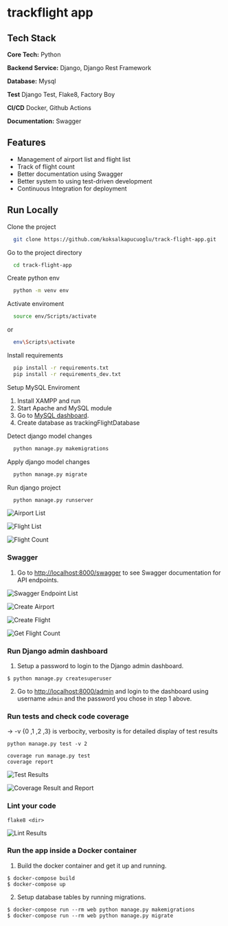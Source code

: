 # trackflight app

## Tech Stack

**Core Tech:** Python

**Backend Service:** Django, Django Rest Framework

**Database:** Mysql

**Test** Django Test, Flake8, Factory Boy

**CI/CD** Docker, Github Actions

**Documentation:** Swagger



## Features

- Management of airport list and flight list
- Track of flight count
- Better documentation using Swagger
- Better system to using test-driven development
- Continuous Integration for deployment

## Run Locally

Clone the project

```bash
  git clone https://github.com/koksalkapucuoglu/track-flight-app.git
```

Go to the project directory

```bash
  cd track-flight-app
```

Create python env

```bash
  python -m venv env
```

Activate enviroment

```bash
  source env/Scripts/activate
```

or

```bash
  env\Scripts\activate
```

Install requirements

```bash
  pip install -r requirements.txt
  pip install -r requirements_dev.txt
```

Setup MySQL Enviroment

1. Install XAMPP and run
2. Start Apache and MySQL module
3. Go to [MySQL dashboard](http://localhost/phpmyadmin/index.php?route=/database/structure&db=trackingflightdatabase).
4. Create database as trackingFlightDatabase

Detect django model changes

```bash
  python manage.py makemigrations
```

Apply django model changes

```bash
  python manage.py migrate
```

Run django project

```bash
  python manage.py runserver
```

![Airport List](https://raw.githubusercontent.com/koksalkapucuoglu/track-flight-app/master/readme_images/airport_list.PNG?token=GHSAT0AAAAAABM4JJZJBKMBC6475K6SXFGGYWJLQIQ)

![Flight List](https://raw.githubusercontent.com/koksalkapucuoglu/track-flight-app/master/readme_images/flight_list.PNG?token=GHSAT0AAAAAABM4JJZJJS2CZBLJBS2DENKOYWJLQWA)

![Flight Count](https://raw.githubusercontent.com/koksalkapucuoglu/track-flight-app/master/readme_images/flight_count.PNG?token=GHSAT0AAAAAABM4JJZJANP7T4XRFL5HYMO6YWJLRCQ)

### Swagger

1. Go to [http://localhost:8000/swagger](http://localhost:8000/swagger) to see Swagger documentation for API endpoints.

![Swagger Endpoint List](https://raw.githubusercontent.com/koksalkapucuoglu/track-flight-app/master/readme_images/swagger_endpoints.PNG?token=GHSAT0AAAAAABM4JJZJOBSX7VCLW6NOEFOCYWJLRNQ)

![Create Airport](https://raw.githubusercontent.com/koksalkapucuoglu/track-flight-app/master/readme_images/create_airport.PNG?token=GHSAT0AAAAAABM4JJZISHX5JVINIQ7JSEWIYWJLRYQ)

![Create Flight](https://raw.githubusercontent.com/koksalkapucuoglu/track-flight-app/master/readme_images/create_flight.PNG?token=GHSAT0AAAAAABM4JJZJQXJDS5G5VXYH2T2YYWJLSAA)

![Get Flight Count](https://raw.githubusercontent.com/koksalkapucuoglu/track-flight-app/master/readme_images/get_flight_count.PNG?token=GHSAT0AAAAAABM4JJZIDZ6YA7FIXJNZVQWCYWJLSMQ)

### Run Django admin dashboard

1. Setup a password to login to the Django admin dashboard.

```
$ python manage.py createsuperuser
```

2. Go to [http://localhost:8000/admin](http://localhost:8000/admin) and login to the dashboard using username `admin` and the password you chose in step 1 above.

### Run tests and check code coverage
-> -v {0 ,1 ,2 ,3} is verbocity, verbosity is for detailed display of test results
```
python manage.py test -v 2 
```

```
coverage run manage.py test
coverage report 
```

![Test Results](https://raw.githubusercontent.com/koksalkapucuoglu/track-flight-app/master/readme_images/test_result.PNG?token=GHSAT0AAAAAABM4JJZI4BYBPXI4X27MP7EMYWJLSVQ)

![Coverage Result and Report](https://raw.githubusercontent.com/koksalkapucuoglu/track-flight-app/master/readme_images/coverage_test_and_report.PNG?token=GHSAT0AAAAAABM4JJZJIBLNFPIMQY3ZRVKAYWJLS3Q)

### Lint your code

```
flake8 <dir>
```

![Lint Results](https://raw.githubusercontent.com/koksalkapucuoglu/track-flight-app/master/readme_images/flake8.PNG?token=GHSAT0AAAAAABM4JJZIZWELQTJ6NC3C57CKYWJLTGQ)


### Run the app inside a Docker container

1. Build the docker container and get it up and running.

```
$ docker-compose build
$ docker-compose up
```

2. Setup database tables by running migrations.

```
$ docker-compose run --rm web python manage.py makemigrations
$ docker-compose run --rm web python manage.py migrate
```